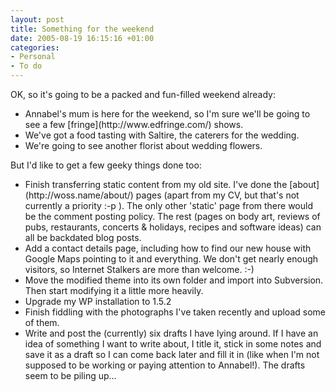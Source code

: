 ```yaml
---
layout: post
title: Something for the weekend
date: 2005-08-19 16:15:16 +01:00
categories:
- Personal
- To do
---
```

OK, so it's going to be a packed and fun-filled weekend already:

<ul>
  <li>Annabel's mum is here for the weekend, so I'm sure we'll be going to see a few [fringe](http://www.edfringe.com/) shows.</li>
  <li>We've got a food tasting with Saltire, the caterers for the wedding.</li>
  <li>We're going to see another florist about wedding flowers.</li>
</ul>

But I'd like to get a few geeky things done too:

<ul>
  <li>Finish transferring static content from my old site.  I've done the [about](http://woss.name/about/) pages (apart from my CV, but that's not currently a priority :-p ).  The only other 'static' page from there would be the comment posting policy.  The rest (pages on body art, reviews of pubs, restaurants, concerts & holidays, recipes and software ideas) can all be backdated blog posts.</li>
  <li>Add a contact details page, including how to find our new house with Google Maps pointing to it and everything.  We don't get nearly enough visitors, so Internet Stalkers are more than welcome. :-)</li>
  <li>Move the modified theme into its own folder and import into Subversion.  Then start modifying it a little more heavily.</li>
  <li>Upgrade my WP installation to 1.5.2</li>
  <li>Finish fiddling with the photographs I've taken recently and upload some of them.</li>
  <li>Write and post the (currently) six drafts I have lying around.  If I have an idea of something I want to write about, I title it, stick in some notes and save it as a draft so I can come back later and fill it in (like when I'm not supposed to be working or paying attention to Annabel!).  The drafts seem to be piling up...</li>
</ul>
